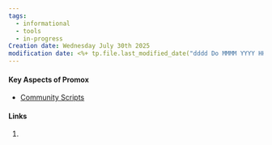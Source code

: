 ```yaml
---
tags:
  - informational
  - tools
  - in-progress
Creation date: Wednesday July 30th 2025
modification date: <%+ tp.file.last_modified_date("dddd Do MMMM YYYY HH:mm:ss") %>
---
```

#### Key Aspects of Promox
- [Community Scripts](https://community-scripts.github.io/ProxmoxVE/ )
#### Links
1. 